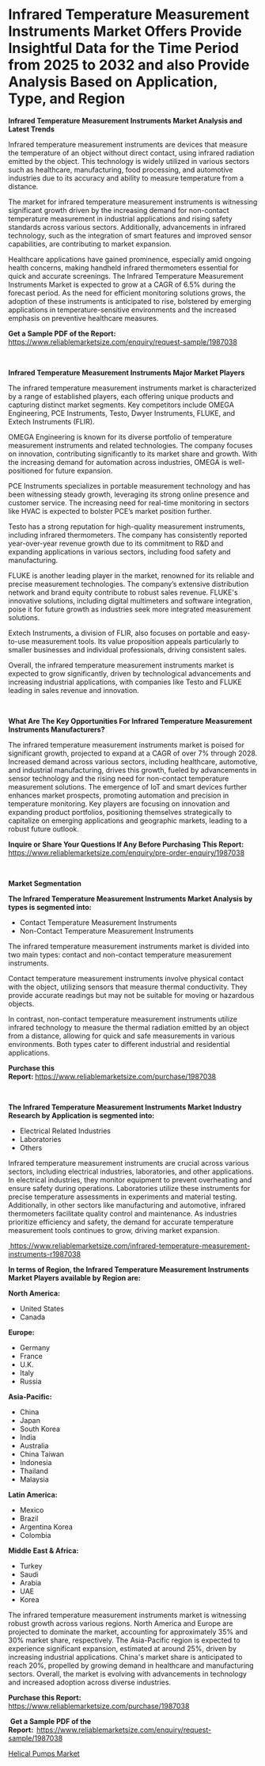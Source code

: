 <p><h1>Infrared Temperature Measurement Instruments Market Offers Provide Insightful Data for the Time Period from 2025 to 2032 and also Provide Analysis Based on Application, Type, and Region</h1></p><p><strong>Infrared Temperature Measurement Instruments Market Analysis and Latest Trends</strong></p>
<p><p>Infrared temperature measurement instruments are devices that measure the temperature of an object without direct contact, using infrared radiation emitted by the object. This technology is widely utilized in various sectors such as healthcare, manufacturing, food processing, and automotive industries due to its accuracy and ability to measure temperature from a distance. </p><p>The market for infrared temperature measurement instruments is witnessing significant growth driven by the increasing demand for non-contact temperature measurement in industrial applications and rising safety standards across various sectors. Additionally, advancements in infrared technology, such as the integration of smart features and improved sensor capabilities, are contributing to market expansion. </p><p>Healthcare applications have gained prominence, especially amid ongoing health concerns, making handheld infrared thermometers essential for quick and accurate screenings. The Infrared Temperature Measurement Instruments Market is expected to grow at a CAGR of 6.5% during the forecast period. As the need for efficient monitoring solutions grows, the adoption of these instruments is anticipated to rise, bolstered by emerging applications in temperature-sensitive environments and the increased emphasis on preventive healthcare measures.</p></p>
<p><strong>Get a Sample PDF of the Report:&nbsp;</strong> <a href="https://www.reliablemarketsize.com/enquiry/request-sample/1987038?utm_campaign=2744&utm_medium=2&utm_source=Github&utm_content=ia&utm_term=10042025&utm_id=infrared-temperature-measurement-instruments">https://www.reliablemarketsize.com/enquiry/request-sample/1987038</a></p>
<p>&nbsp;</p>
<p><strong>Infrared Temperature Measurement Instruments Major Market Players</strong></p>
<p><p>The infrared temperature measurement instruments market is characterized by a range of established players, each offering unique products and capturing distinct market segments. Key competitors include OMEGA Engineering, PCE Instruments, Testo, Dwyer Instruments, FLUKE, and Extech Instruments (FLIR). </p><p>OMEGA Engineering is known for its diverse portfolio of temperature measurement instruments and related technologies. The company focuses on innovation, contributing significantly to its market share and growth. With the increasing demand for automation across industries, OMEGA is well-positioned for future expansion.</p><p>PCE Instruments specializes in portable measurement technology and has been witnessing steady growth, leveraging its strong online presence and customer service. The increasing need for real-time monitoring in sectors like HVAC is expected to bolster PCE’s market position further.</p><p>Testo has a strong reputation for high-quality measurement instruments, including infrared thermometers. The company has consistently reported year-over-year revenue growth due to its commitment to R&D and expanding applications in various sectors, including food safety and manufacturing.</p><p>FLUKE is another leading player in the market, renowned for its reliable and precise measurement technologies. The company’s extensive distribution network and brand equity contribute to robust sales revenue. FLUKE's innovative solutions, including digital multimeters and software integration, poise it for future growth as industries seek more integrated measurement solutions.</p><p>Extech Instruments, a division of FLIR, also focuses on portable and easy-to-use measurement tools. Its value proposition appeals particularly to smaller businesses and individual professionals, driving consistent sales.</p><p>Overall, the infrared temperature measurement instruments market is expected to grow significantly, driven by technological advancements and increasing industrial applications, with companies like Testo and FLUKE leading in sales revenue and innovation.</p></p>
<p>&nbsp;</p>
<p><strong>What Are The Key Opportunities For Infrared Temperature Measurement Instruments Manufacturers?</strong></p>
<p><p>The infrared temperature measurement instruments market is poised for significant growth, projected to expand at a CAGR of over 7% through 2028. Increased demand across various sectors, including healthcare, automotive, and industrial manufacturing, drives this growth, fueled by advancements in sensor technology and the rising need for non-contact temperature measurement solutions. The emergence of IoT and smart devices further enhances market prospects, promoting automation and precision in temperature monitoring. Key players are focusing on innovation and expanding product portfolios, positioning themselves strategically to capitalize on emerging applications and geographic markets, leading to a robust future outlook.</p></p>
<p><strong>Inquire or Share Your Questions If Any Before Purchasing This Report:</strong> <a href="https://www.reliablemarketsize.com/enquiry/pre-order-enquiry/1987038?utm_campaign=2744&utm_medium=2&utm_source=Github&utm_content=ia&utm_term=10042025&utm_id=infrared-temperature-measurement-instruments">https://www.reliablemarketsize.com/enquiry/pre-order-enquiry/1987038</a></p>
<p>&nbsp;</p>
<p><strong>Market Segmentation</strong></p>
<p><strong>The Infrared Temperature Measurement Instruments Market Analysis by types is segmented into:</strong></p>
<p><ul><li>Contact Temperature Measurement Instruments</li><li>Non-Contact Temperature Measurement Instruments</li></ul></p>
<p><p>The infrared temperature measurement instruments market is divided into two main types: contact and non-contact temperature measurement instruments. </p><p>Contact temperature measurement instruments involve physical contact with the object, utilizing sensors that measure thermal conductivity. They provide accurate readings but may not be suitable for moving or hazardous objects. </p><p>In contrast, non-contact temperature measurement instruments utilize infrared technology to measure the thermal radiation emitted by an object from a distance, allowing for quick and safe measurements in various environments. Both types cater to different industrial and residential applications.</p></p>
<p><strong>Purchase this Report:&nbsp;</strong><a href="https://www.reliablemarketsize.com/purchase/1987038?utm_campaign=2744&utm_medium=2&utm_source=Github&utm_content=ia&utm_term=10042025&utm_id=infrared-temperature-measurement-instruments">https://www.reliablemarketsize.com/purchase/1987038</a></p>
<p>&nbsp;</p>
<p><strong>The Infrared Temperature Measurement Instruments Market Industry Research by Application is segmented into:</strong></p>
<p><ul><li>Electrical Related Industries</li><li>Laboratories</li><li>Others</li></ul></p>
<p><p>Infrared temperature measurement instruments are crucial across various sectors, including electrical industries, laboratories, and other applications. In electrical industries, they monitor equipment to prevent overheating and ensure safety during operations. Laboratories utilize these instruments for precise temperature assessments in experiments and material testing. Additionally, in other sectors like manufacturing and automotive, infrared thermometers facilitate quality control and maintenance. As industries prioritize efficiency and safety, the demand for accurate temperature measurement tools continues to grow, driving market expansion.</p></p>
<p><a href="https://www.reliablemarketsize.com/infrared-temperature-measurement-instruments-r1987038?utm_campaign=2744&utm_medium=2&utm_source=Github&utm_content=ia&utm_term=10042025&utm_id=infrared-temperature-measurement-instruments">&nbsp;https://www.reliablemarketsize.com/infrared-temperature-measurement-instruments-r1987038</a></p>
<p><strong>In terms of Region, the Infrared Temperature Measurement Instruments Market Players available by Region are:</strong></p>
<p>
    <p> <strong> North America: </strong>
        <ul>
            <li>United States</li>
            <li>Canada</li>
        </ul>
        </p> 
    <p> <strong> Europe: </strong>
        <ul>
            <li>Germany</li>
            <li>France</li>
            <li>U.K.</li>
            <li>Italy</li>
            <li>Russia</li>
        </ul>
        </p> 
    <p> <strong> Asia-Pacific: </strong>
        <ul>
            <li>China</li>
            <li>Japan</li>
            <li>South Korea</li>
            <li>India</li>
            <li>Australia</li>
            <li>China Taiwan</li>
            <li>Indonesia</li>
            <li>Thailand</li>
            <li>Malaysia</li>
        </ul>
        </p> 
    <p> <strong> Latin America: </strong>
        <ul>
            <li>Mexico</li>
            <li>Brazil</li>
            <li>Argentina Korea</li>
            <li>Colombia</li>
        </ul>
        </p> 
    <p> <strong> Middle East & Africa: </strong>
        <ul>
            <li>Turkey</li>
            <li>Saudi</li>
            <li>Arabia</li>
            <li>UAE</li>
            <li>Korea</li>
        </ul>
    </p>
    </p>
<p><p>The infrared temperature measurement instruments market is witnessing robust growth across various regions. North America and Europe are projected to dominate the market, accounting for approximately 35% and 30% market share, respectively. The Asia-Pacific region is expected to experience significant expansion, estimated at around 25%, driven by increasing industrial applications. China's market share is anticipated to reach 20%, propelled by growing demand in healthcare and manufacturing sectors. Overall, the market is evolving with advancements in technology and increased adoption across diverse industries.</p></p>
<p><strong>Purchase this Report: </strong><a href="https://www.reliablemarketsize.com/purchase/1987038?utm_campaign=2744&utm_medium=2&utm_source=Github&utm_content=ia&utm_term=10042025&utm_id=infrared-temperature-measurement-instruments">https://www.reliablemarketsize.com/purchase/1987038</a></p>
<p>&nbsp;<strong>Get a Sample PDF of the Report:&nbsp;&nbsp;</strong><a href="https://www.reliablemarketsize.com/enquiry/request-sample/1987038?utm_campaign=2744&utm_medium=2&utm_source=Github&utm_content=ia&utm_term=10042025&utm_id=infrared-temperature-measurement-instruments">https://www.reliablemarketsize.com/enquiry/request-sample/1987038</a></p>
<p><strong></strong></p>
<p><p><a href="https://github.com/milievkulov/Market-Research-Report-List-1/blob/main/helical-pumps-market.md?utm_campaign=2744&utm_medium=2&utm_source=Github&utm_content=ia&utm_term=10042025&utm_id=infrared-temperature-measurement-instruments">Helical Pumps Market</a></p></p>